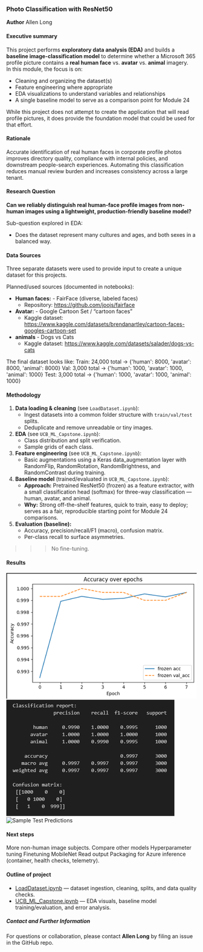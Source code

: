 ### Photo Classification with ResNet50

**Author** 
Allen Long

#### Executive summary
This project performs **exploratory data analysis (EDA)** and builds a **baseline image-classification model** to determine whether a Microsoft 365 profile picture contains a **real human face** vs. **avatar** vs. **animal** imagery.  
In this module, the focus is on:
- Cleaning and organizing the dataset(s)
- Feature engineering where appropriate
- EDA visualizations to understand variables and relationships
- A single baseline model to serve as a comparison point for Module 24

While this project does not attempt to create the application that will read profile pictures, it does
provide the foundation model that could be used for that effort.

#### Rationale
Accurate identification of real human faces in corporate profile photos improves directory quality, compliance with internal policies, and downstream people-search experiences. Automating this classification reduces manual review burden and increases consistency across a large tenant.

#### Research Question
**Can we reliably distinguish real human-face profile images from non-human images using a lightweight, production-friendly baseline model?**  

Sub-question explored in EDA:
- Does the dataset represent many cultures and ages, and both sexes in a balanced way.

#### Data Sources
Three separate datasets were used to provide input to create a unique dataset for this projects. 

Planned/used sources (documented in notebooks):
- **Human faces:** - FairFace (diverse, labeled faces)
    - Repository: <https://github.com/joojs/fairface>
- **Avatar:** - Google Cartoon Set / “cartoon faces”
    - Kaggle dataset: <https://www.kaggle.com/datasets/brendanartley/cartoon-faces-googles-cartoon-set>
- **animals** - Dogs vs Cats
    - Kaggle dataset: <https://www.kaggle.com/datasets/salader/dogs-vs-cats>


The final dataset looks like:
Train: 24,000 total → {'human': 8000, 'avatar': 8000, 'animal': 8000}
Val: 3,000 total → {'human': 1000, 'avatar': 1000, 'animal': 1000}
Test: 3,000 total → {'human': 1000, 'avatar': 1000, 'animal': 1000}

#### Methodology
1. **Data loading & cleaning** (see `LoadDataset.ipynb`):
   - Ingest datasets into a common folder structure with `train/val/test` splits.
   - Deduplicate and remove unreadable or tiny images.
2. **EDA** (see `UCB_ML_Capstone.ipynb`):
   - Class distribution and split verification.
   - Sample grids of each class.
3. **Feature engineering** (see `UCB_ML_Capstone.ipynb`):
   - Basic augmentations using a Keras data_augmentation layer with RandomFlip, RandomRotation, RandomBrightness, and RandomContrast during training.
4. **Baseline model** (trained/evaluated in `UCB_ML_Capstone.ipynb`):
   - **Approach:** Pretrained ResNet50 (frozen) as a feature extractor, with a small classification head (softmax) for three-way classification — human, avatar, and animal.
   - **Why:** Strong off-the-shelf features, quick to train, easy to deploy; serves as a fair, reproducible starting point for Module 24 comparisons.
5. **Evaluation (baseline):**
   - Accuracy, precision/recall/F1 (macro), confusion matrix.
   - Per-class recall to surface asymmetries.

>>>No fine-tuning.

#### Results
![Accuracy](images/accuracy.png)
![Confusion matrix](images/confusion_matrix.png)
![Sample Test Predictions](images/test_predictions_gallery.png)

#### Next steps

More non-human image subjects.
Compare other models
Hyperparameter tuning
Finetuning
MobileNet
Read output
Packaging for Azure inference (container, health checks, telemetry).

#### Outline of project
- [LoadDataset.ipynb](LoadDataset.ipynb) — dataset ingestion, cleaning, splits, and data quality checks.
- [UCB_ML_Capstone.ipynb](UCB_ML_Capstone.ipynb) — EDA visuals, baseline model training/evaluation, and error analysis.

##### Contact and Further Information
For questions or collaboration, please contact **Allen Long** by filing an issue in the GitHub repo.



